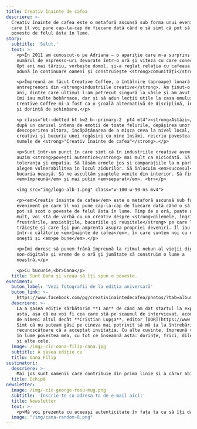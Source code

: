 ```yaml
---
title: Creativ înainte de cafea
descriere: >-
  Creativ înainte de cafea este o metaforă ascunsă sub forma unui eveniment pe
  care îl voi pune cap-la-cap de fiecare dată când o să simt că pot să scot o
  poveste de felul ăsta în lume.
story:
  subtitle: 'Salut,'
  text: >-
    <p>În 2011 am cunoscut-o pe Adriana — o apariție care m-a surprins cu
    numărul de espresso-uri devorate într-o oră și viteza cu care conecta idei.
    Opt ani mai târziu, vorbește domol, și-a reglat relația cu cafeaua, dar
    adună în continuare oameni și construiește <strong>comunități</strong>.</p>

    <p>Împreună am făcut Creative Coffee, o întâlnire (aproape) lunară cu
    antreprenori din <strong>industriile creative</strong>. Am ținut-o așa trei
    ani, dintre care ultimul l-am petrecut singură la vâsle și am avut timp să
    îmi iau multe bobârnace, dar și să adun lecții utile la casa omului.
    Creative Coffee mi-a fost ca o școală alternativă de disciplină, inițiativă
    și dorință de schimbare.</p>

    <p class="bt--dotted bt bw2 b--primary-2  pt4 mt4"><strong>Astăzi</strong>,
    după un carusel intens de emoții de toate felurile, depășirea unor frici și
    descoperirea altora, încăpățânarea de a mișca ceva la nivel local, dorul de
    creativi și bucuria unei regăsiri cu mine însămi, rescriu povestea sub
    numele de <strong>"Creativ înainte de cafea"</strong>.</p>

    <p>Sunt într-un punct în care simt că în industriile creative avem nevoie să
    auzim <strong>povești autentice</strong> mai mult ca niciodată. Să exersăm
    toleranța și empatia. Să lăsăm armele jos și comparațiile la o parte. Să
    alegem vulnerabilitea în locul zidurilor. Să înlocuim <em>succesul</em> cu
    bucuria neaoșă. Să ne ascultăm șoaptele venite din interior. Să fim mai mult
    <em>împreună</em> și mai puțin <em>separat</em>. <br></p>

    <img src="img/logo-alb-1.png" class="w-100 w-90-ns mv4">

    <p><em>Creativ înainte de cafea</em> este o metaforă ascunsă sub forma unui
    eveniment pe care îl voi pune cap-la-cap de fiecare dată când o să simt că
    pot să scot o poveste de felul ăsta în lume. Timp de o oră, poate un pic mai
    mult, voi sta de vorbă cu un creativ despre <strong>dilemele, îngrijorările,
    frustrările, anxietățile, bucuriile și reușitele</strong> pe care le
    trăiește și care își pun amprenta asupra propriei deveniri. Îl iau cu mine
    într-o călătorie <em>înainte de cafea</em>, în care suntem noi cu noi,
    onești și <em>pe bune</em>.</p>

    <p>Îmi doresc să punem frână împreună la ritmul nebun al vieții digitale și
    non-digitale și vreme de o oră și jumătate să construim o lume a
    noastră.</p>

    <p>Cu bucurie,<br>Oana</p>
  titlu: Sunt Oana și vreau să îți spun o poveste.
eveniment:
  buton_label: 'Vezi fotografii de la ediția aniversară'
  buton_link: >-
    https://www.facebook.com/pg/creativinaintedecafea/photos/?tab=album&album_id=1071475913186313
  descriere: >-
    La a șasea ediție sărbătorim **1 an** de când am dat startul la experiența
    asta, așa că eu voi fi cea care stă pe scaunul de intervievat, acompaniată
    de nimeni altul decât **Cristian Lupșa**, editor [DOR](https://www.dor.ro/).
    Simt că nu puteam găsi pe cineva mai potrivit să mă ia la întrebări și sunt
    recunoscătoare că a acceptat invitația. Cu alte cuvinte, împreună vom scoate
    în lume povestea mea, cu tot ce înseamnă asta: dorințe, frici, dileme, idei
    și alte cele.
  image: /img/-cic-oana-filip-cana.jpg
  subtitlu: A șasea ediție cu
  titlu: Oana Filip
sustinatori:
  descriere: >-
    Mai jos sunt oamenii care contribuie din prima linie și a căror abilități complementare își pun amprenta asupra experienței de la fiecare ediție.
  titlu: Echipă
newsletter:
  image: /img/-cic-george-rosu-mug.png
  subtitle: 'Înscrie-te cu adresa ta de e-mail aici:'
  title: Newsletter
  text: >-
    <p>Mă voi prezenta cu aceeași autenticitate în fața ta ca să îți dau de veste despre ce și cum cred eu că merită susținut. Generozitatea, chiar și pur informativă, ne ajută să fim solidari și să facem comunitatea mai bună.</p>
  image: "/img/cana-random-8.png"
---
```


